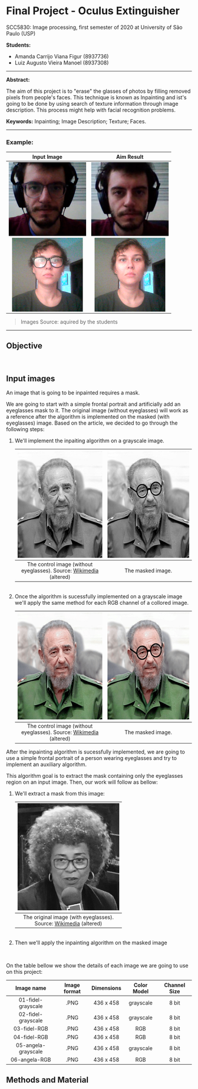 # Final Project - Oculus Extinguisher
 SCC5830: Image processing, first semester of 2020 at University of São Paulo (USP)

**Students:**
* Amanda Carrijo Viana Figur (8937736)
* Luiz Augusto Vieira Manoel (8937308)

---


**Abstract:**

The aim of this project is to "erase" the glasses of photos by filling removed pixels from people's faces. This technique is known as Inpainting and ist's going to be done by using search of texture information through image description. This process might help with facial recognition problems.

**Keywords:**
Inpainting; Image Description; Texture; Faces.

---

### Example:
 
| Input Image | Aim Result |
|:--:|:--:|
| <img src="/images/01-oculos.png" align="center" height="200" > | <img src="/images/02-oculos.png" align="center" height="200" > |
|<img src="/images/03-oculos.png" align="center" height="200" >| <img src="/images/04-oculos.png" align="center" height="200" >|

> Images Source: aquired by the students

---

## Objective


<br/>

## Input images

<p>An image that is going to be inpainted requires a mask.</p>

<p>We are going to start with a simple frontal portrait and artificially add an eyeglasses mask to it. The original image (without eyeglasses) will work as a reference after the algorithm is implemented on the masked (with eyeglasses) image. Based on the article, we decided to go through the following steps:

<ol>
<li>
    We'll implement the inpaiting algorithm on a grayscale image. 
</li>

| <img src="/images/01-fidel-grayscale.png" height="290" /> | <img src="/images/02-fidel-grayscale.png" height="290" /> |
|:--:|:--:|
| The control image (without<br/>eyeglasses). Source: <a title="Fidel" href="https://commons.wikimedia.org/wiki/Fidel_Castro#/media/File:Fidel_Castro.jpg" target="_blank" rel="noopener">Wikimedia</a> (altered) | The masked image. |
<br/>
<li>
    Once the algorithm is sucessfully implemented on a grayscale image we'll apply the same method for each RGB channel of a collored image.
</li>

| <img src="/images/03-fidel-RGB.png" height="290" /> | <img src="/images/04-fidel-RGB.png" height="290" /> |
|:--:|:--:|
| The control image (without<br/>eyeglasses). Source: <a title="Fidel" href="https://commons.wikimedia.org/wiki/Fidel_Castro#/media/File:Fidel_Castro.jpg" target="_blank" rel="noopener">Wikimedia</a> (altered) | The masked image. |
</ol>

<p> After the inpainting algorithm is sucessfully implemented, we are going to use a simple frontal portrait of a person wearing eyeglasses and try to implement an auxiliary algorithm.</p>

<p>This algorithm goal is to extract the mask containing only the eyeglasses region on an input image. Then, our work will follow as bellow:</p>
<ol>
<li> We'll extract a mask from this image:</li>

| <img src="/images/05-angela-grayscale.png" height="290" /> |
|:--:|
| The original image (with eyeglasses).<br/>Source: <a title="Angela" href="https://commons.wikimedia.org/wiki/File:Angela_Davis_%C3%A0_France_Culture_(Palais_de_Tokyo)_(8586327078).jpg" target="_blank" rel="noopener">Wikimedia</a> (altered) |

<br/>

<li> Then we'll apply the inpainting algorithm on the masked image</li>

</ol>
<br/>

<p> On the table bellow we show the details of each image we are going to use on this project:</p>

| Image name | Image format | Dimensions | Color Model | Channel Size |
|:--:|:--:|:--:|:--:|:--:|
| 01-fidel-grayscale | .PNG | 436 x 458 | grayscale | 8 bit |
| 02-fidel-grayscale | .PNG | 436 x 458 | grayscale | 8 bit |
| 03-fidel-RGB | .PNG | 436 x 458 | RGB | 8 bit |
| 04-fidel-RGB | .PNG | 436 x 458 | RGB | 8 bit |
| 05-angela-grayscale | .PNG | 436 x 458 | grayscale | 8 bit |
| 06-angela-RGB | .PNG | 436 x 458 | RGB | 8 bit |

## Methods and Material
